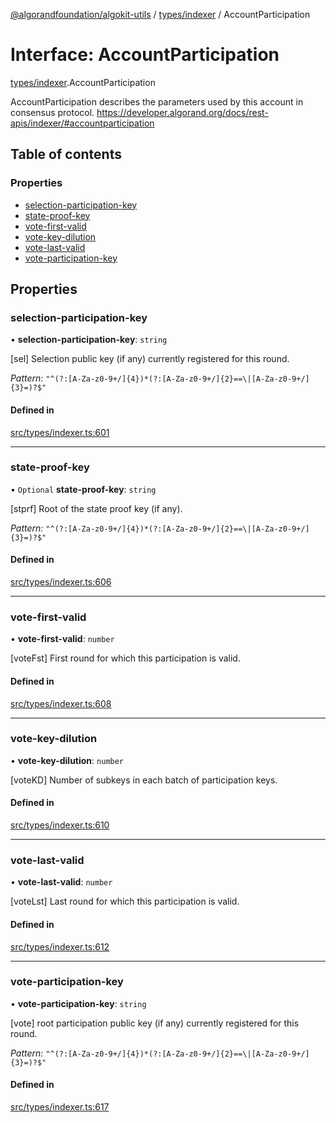 [@algorandfoundation/algokit-utils](../README.md) / [types/indexer](../modules/types_indexer.md) / AccountParticipation

# Interface: AccountParticipation

[types/indexer](../modules/types_indexer.md).AccountParticipation

AccountParticipation describes the parameters used by this account in consensus protocol. https://developer.algorand.org/docs/rest-apis/indexer/#accountparticipation

## Table of contents

### Properties

- [selection-participation-key](types_indexer.AccountParticipation.md#selection-participation-key)
- [state-proof-key](types_indexer.AccountParticipation.md#state-proof-key)
- [vote-first-valid](types_indexer.AccountParticipation.md#vote-first-valid)
- [vote-key-dilution](types_indexer.AccountParticipation.md#vote-key-dilution)
- [vote-last-valid](types_indexer.AccountParticipation.md#vote-last-valid)
- [vote-participation-key](types_indexer.AccountParticipation.md#vote-participation-key)

## Properties

### selection-participation-key

• **selection-participation-key**: `string`

[sel] Selection public key (if any) currently registered for this round.

*Pattern:* `"^(?:[A-Za-z0-9+/]{4})*(?:[A-Za-z0-9+/]{2}==\|[A-Za-z0-9+/]{3}=)?$"`

#### Defined in

[src/types/indexer.ts:601](https://github.com/algorandfoundation/algokit-utils-ts/blob/main/src/types/indexer.ts#L601)

___

### state-proof-key

• `Optional` **state-proof-key**: `string`

[stprf] Root of the state proof key (if any).

*Pattern:* `"^(?:[A-Za-z0-9+/]{4})*(?:[A-Za-z0-9+/]{2}==\|[A-Za-z0-9+/]{3}=)?$"`

#### Defined in

[src/types/indexer.ts:606](https://github.com/algorandfoundation/algokit-utils-ts/blob/main/src/types/indexer.ts#L606)

___

### vote-first-valid

• **vote-first-valid**: `number`

[voteFst] First round for which this participation is valid.

#### Defined in

[src/types/indexer.ts:608](https://github.com/algorandfoundation/algokit-utils-ts/blob/main/src/types/indexer.ts#L608)

___

### vote-key-dilution

• **vote-key-dilution**: `number`

[voteKD] Number of subkeys in each batch of participation keys.

#### Defined in

[src/types/indexer.ts:610](https://github.com/algorandfoundation/algokit-utils-ts/blob/main/src/types/indexer.ts#L610)

___

### vote-last-valid

• **vote-last-valid**: `number`

[voteLst] Last round for which this participation is valid.

#### Defined in

[src/types/indexer.ts:612](https://github.com/algorandfoundation/algokit-utils-ts/blob/main/src/types/indexer.ts#L612)

___

### vote-participation-key

• **vote-participation-key**: `string`

[vote] root participation public key (if any) currently registered for this round.

*Pattern:* `"^(?:[A-Za-z0-9+/]{4})*(?:[A-Za-z0-9+/]{2}==\|[A-Za-z0-9+/]{3}=)?$"`

#### Defined in

[src/types/indexer.ts:617](https://github.com/algorandfoundation/algokit-utils-ts/blob/main/src/types/indexer.ts#L617)
